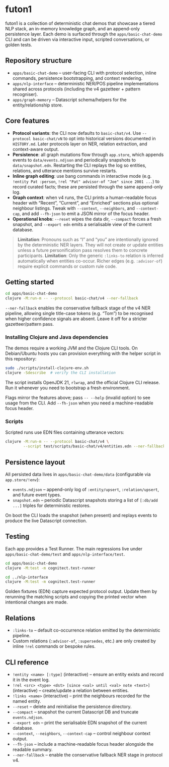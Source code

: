 # futon1

futon1 is a collection of deterministic chat demos that showcase a tiered NLP
stack, an in-memory knowledge graph, and an append-only persistence layer. Each
demo is surfaced through the `apps/basic-chat-demo` CLI and can be driven via
interactive input, scripted conversations, or golden tests.

## Repository structure

- `apps/basic-chat-demo` – user-facing CLI with protocol selection, inline
  commands, persistence bootstrapping, and context rendering.
- `apps/nlp-interface` – deterministic NER/POS pipeline implementations shared
  across protocols (including the v4 gazetteer + pattern recogniser).
- `apps/graph-memory` – Datascript schema/helpers for the entity/relationship
  store.

## Core features

- **Protocol variants**: the CLI now defaults to `basic-chat/v4`. Use
  `--protocol basic-chat/vN` to opt into historical versions documented in
  `HISTORY.md`. Later protocols layer on NER, relation extraction, and
  context-aware output.
- **Persistence**: all graph mutations flow through `app.store`, which appends
  events to `data/events.ndjson` and periodically snapshots to
  `data/snapshot.edn`. Restarting the CLI replays the log so entities,
  relations, and utterance mentions survive restarts.
- **Inline graph editing**: use bang commands in interactive mode (e.g.
  `!entity Pat :person`, `!rel "Pat" advisor-of "Joe" since 2001 ...`) to record
  curated facts; these are persisted through the same append-only log.
- **Graph context**: when v4 runs, the CLI prints a human-readable focus header
  with “Recent”, “Current”, and “Enriched” sections plus optional neighbour
  listings. Tweak with `--context`, `--neighbors`, and `--context-cap`, and add
  `--fh-json` to emit a JSON mirror of the focus header.
- **Operational knobs**: `--reset` wipes the data dir, `--compact` forces a
  fresh snapshot, and `--export edn` emits a serialisable view of the current
  database.

> **Limitation**: Pronouns such as “I” and “you” are intentionally ignored by
> the deterministic NER layers. They will not create or update entities unless a
> future personification pass resolves them to concrete participants.
> **Limitation**: Only the generic `:links-to` relation is inferred automatically
> when entities co-occur. Richer edges (e.g. `:advisor-of`) require explicit
> commands or custom rule code.

## Getting started

```bash
cd apps/basic-chat-demo
clojure -M:run-m -- --protocol basic-chat/v4 --ner-fallback
```

`--ner-fallback` enables the conservative fallback stage of the v4 NER pipeline,
allowing single title-case tokens (e.g. “Tom”) to be recognised when higher
confidence signals are absent. Leave it off for a stricter gazetteer/pattern
pass.

### Installing Clojure and Java dependencies

The demos require a working JVM and the Clojure CLI tools. On Debian/Ubuntu
hosts you can provision everything with the helper script in this repository:

```bash
sudo ./scripts/install-clojure-env.sh
clojure -Sdescribe  # verify the CLI installation
```

The script installs OpenJDK 21, `rlwrap`, and the official Clojure CLI release.
Run it whenever you need to bootstrap a fresh environment.

Flags mirror the features above; pass `-- --help` (invalid option) to see usage
from the CLI. Add `--fh-json` when you need a machine-readable focus header.

### Scripts

Scripted runs use EDN files containing utterance vectors:

```bash
clojure -M:run-m -- --protocol basic-chat/v4 \
        --script test/scripts/basic-chat/v4/entities.edn --ner-fallback
```

## Persistence layout

All persisted data lives in `apps/basic-chat-demo/data` (configurable via
`app.store/!env`):

- `events.ndjson` – append-only log of `:entity/upsert`, `:relation/upsert`,
  and future event types.
- `snapshot.edn` – periodic Datascript snapshots storing a list of `[:db/add
  ...]` triples for deterministic restores.

On boot the CLI loads the snapshot (when present) and replays events to produce
the live Datascript connection.

## Testing

Each app provides a Test Runner. The main regressions live under
`apps/basic-chat-demo/test` and `apps/nlp-interface/test`.

```bash
cd apps/basic-chat-demo
clojure -M:test -m cognitect.test-runner

cd ../nlp-interface
clojure -M:test -m cognitect.test-runner
```

Golden fixtures (EDN) capture expected protocol output. Update them by rerunning
the matching scripts and copying the printed vector when intentional changes are
made.

## Relations

- `:links-to` – default co-occurrence relation emitted by the deterministic
  pipeline.
- Custom relations (`:advisor-of`, `:supersedes`, etc.) are only created by
  inline `!rel` commands or bespoke rules.

## CLI reference

- `!entity <name> [:type]` (interactive) – ensure an entity exists and record it
  in the event log.
- `!rel <src> <type> <dst> [since <val> until <val> note <text>]` (interactive)
  – create/update a relation between entities.
- `!links <name>` (interactive) – print the neighbours recorded for the named
  entity.
- `--reset` – delete and reinitialise the persistence directory.
- `--compact` – snapshot the current Datascript DB and truncate
  `events.ndjson`.
- `--export edn` – print the serialisable EDN snapshot of the current database.
- `--context`, `--neighbors`, `--context-cap` – control neighbour context output.
- `--fh-json` – include a machine-readable focus header alongside the readable
  summary.
- `--ner-fallback` – enable the conservative fallback NER stage in protocol v4.
